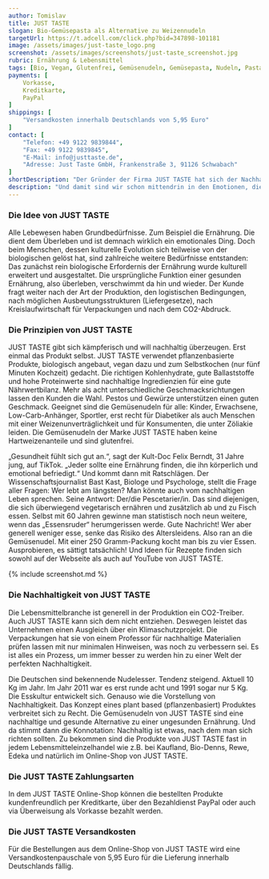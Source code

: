 ```yaml
---
author: Tomislav
title: JUST TASTE
slogan: Bio-Gemüsepasta als Alternative zu Weizennudeln
targetUrl: https://t.adcell.com/click.php?bid=347898-101181
image: /assets/images/just-taste_logo.png
screenshot: /assets/images/screenshots/just-taste_screenshot.jpg
rubric: Ernährung & Lebensmittel
tags: [Bio, Vegan, Glutenfrei, Gemüsenudeln, Gemüsepasta, Nudeln, Pasta]
payments: [
    Vorkasse,
    Kreditkarte,
    PayPal
]
shippings: [
    "Versandkosten innerhalb Deutschlands von 5,95 Euro"
]
contact: [
    "Telefon: +49 9122 9839844",
    "Fax: +49 9122 9839845",
    "E-Mail: info@justtaste.de",
    "Adresse: Just Taste GmbH, Frankenstraße 3, 91126 Schwabach"
]
shortDescription: "Der Gründer der Firma JUST TASTE hat sich der Nachhaltigkeit als einen Wert für eine gelingende Zukunft verschrieben. Das Produkt ist scheinbar alltäglich: Die Gemüsenudel."
description: "Und damit sind wir schon mittendrin in den Emotionen, die das Leben ausmachen. Denn Essen ist bekanntlich ein emotionales Ding. Da beißt die Maus keinen Faden ab. Jede oder jeder kann alles essen, was er/sie möchte. Theoretisch und praktisch. Aber ist es nachhaltig? Und ist das Nachhaltige dann auch noch gesund? Das Emotionale daran ist, es geht an die intime Existenz eines jeden Essers. Egal wie ich mich entscheide, heutzutage ist es ein Bekenntnis."
---
```


### Die Idee von JUST TASTE

Alle Lebewesen haben Grundbedürfnisse. Zum Beispiel die Ernährung. Die dient dem Überleben und ist demnach wirklich ein emotionales Ding. Doch beim Menschen, dessen kulturelle Evolution sich teilweise von der biologischen gelöst hat, sind zahlreiche weitere Bedürfnisse entstanden: Das zunächst rein biologische Erfordernis der Ernährung wurde kulturell erweitert und ausgestaltet. Die ursprüngliche Funktion einer gesunden Ernährung, also überleben, verschwimmt da hin und wieder. Der Kunde fragt weiter nach der Art der Produktion, den logistischen Bedingungen, nach möglichen Ausbeutungsstrukturen (Liefergesetze), nach Kreislaufwirtschaft für Verpackungen und nach dem CO2-Abdruck.

### Die Prinzipien von JUST TASTE

JUST TASTE gibt sich kämpferisch und will nachhaltig überzeugen. Erst einmal das Produkt selbst. JUST TASTE verwendet pflanzenbasierte Produkte, biologisch angebaut, vegan dazu und zum Selbstkochen (nur fünf Minuten Kochzeit) gedacht. Die richtigen Kohlenhydrate, gute Ballaststoffe und hohe Proteinwerte sind nachhaltige Ingredienzien für eine gute Nährwertbilanz. Mehr als acht unterschiedliche Geschmacksrichtungen lassen den Kunden die Wahl. Pestos und Gewürze unterstützen einen guten Geschmack. Geeignet sind die Gemüsenudeln für alle: Kinder, Erwachsene, Low-Carb-Anhänger, Sportler, erst recht für Diabetiker als auch Menschen mit einer Weizenunverträglichkeit und für Konsumenten, die unter Zöliakie leiden. Die Gemüsenudeln der Marke JUST TASTE haben keine Hartweizenanteile und sind glutenfrei.

„Gesundheit fühlt sich gut an.“, sagt der Kult-Doc Felix Berndt, 31 Jahre jung, auf TikTok. „Jeder sollte eine Ernährung finden, die ihn körperlich und emotional befriedigt.“ Und kommt dann mit Ratschlägen. Der Wissenschaftsjournalist Bast Kast, Biologe und Psychologe, stellt die Frage aller Fragen: Wer lebt am längsten? Man könnte auch vom nachhaltigen Leben sprechen. Seine Antwort: Der/die Pescetarier/in. Das sind diejenigen, die sich überwiegend vegetarisch ernähren und zusätzlich ab und zu Fisch essen. Selbst mit 60 Jahren gewinne man statistisch noch neun weitere, wenn das „Essensruder“ herumgerissen werde. Gute Nachricht! Wer aber generell weniger esse, senke das Risiko des Altersleidens. Also ran an die Gemüsenudel. Mit einer 250 Gramm-Packung kocht man bis zu vier Essen. Ausprobieren, es sättigt tatsächlich! Und Ideen für Rezepte finden sich sowohl auf der Webseite als auch auf YouTube von JUST TASTE.

{% include screenshot.md %}

### Die Nachhaltigkeit von JUST TASTE

Die Lebensmittelbranche ist generell in der Produktion ein CO2-Treiber. Auch JUST TASTE kann sich dem nicht entziehen. Deswegen leistet das Unternehmen einen Ausgleich über ein Klimaschutzprojekt. Die Verpackungen hat sie von einem Professor für nachhaltige Materialien prüfen lassen mit nur minimalen Hinweisen, was noch zu verbessern sei. Es ist alles ein Prozess, um immer besser zu werden hin zu einer Welt der perfekten Nachhaltigkeit.

Die Deutschen sind bekennende Nudelesser. Tendenz steigend. Aktuell 10 Kg im Jahr. Im Jahr 2011 war es erst runde acht und 1991 sogar nur 5 Kg. Die Esskultur entwickelt sich. Genauso wie die Vorstellung von Nachhaltigkeit. Das Konzept eines plant based (pflanzenbasiert) Produktes verbreitet sich zu Recht. Die Gemüsenudeln von JUST TASTE sind eine nachhaltige und gesunde Alternative zu einer ungesunden Ernährung. Und da stimmt dann die Konnotation: Nachhaltig ist etwas, nach dem man sich richten sollten. Zu bekommen sind die Produkte von JUST TASTE fast in jedem Lebensmitteleinzelhandel wie z.B. bei Kaufland, Bio-Denns, Rewe, Edeka und natürlich im Online-Shop von JUST TASTE.

### Die JUST TASTE Zahlungsarten

In dem JUST TASTE Online-Shop können die bestellten Produkte kundenfreundlich per Kreditkarte, über den Bezahldienst PayPal oder auch via Überweisung als Vorkasse bezahlt werden.

### Die JUST TASTE Versandkosten

Für die Bestellungen aus dem Online-Shop von JUST TASTE wird eine Versandkostenpauschale von 5,95 Euro für die Lieferung innerhalb Deutschlands fällig.